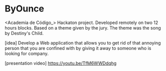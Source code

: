 # ByOunce
<Academia de Código_> Hackaton project. Developed remotely on two 12 hours blocks. Based on a theme given by the jury. The theme was the song <Survivor> by Destiny's Child.

[idea]
Develop a Web application that allows you to get rid of that annoying person that you are confined with by giving it away to someone who is looking for company.

[presentation video]
https://youtu.be/TfM6WWDdqhg
